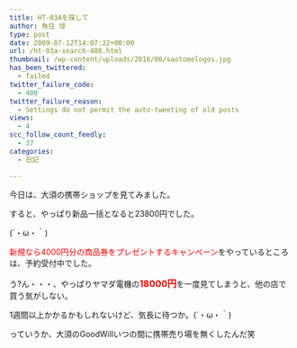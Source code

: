 ```yaml
---
title: HT-03Aを探して
author: 魚住 惇
type: post
date: 2009-07-12T14:07:22+00:00
url: /ht-03a-search-408.html
thumbnail: /wp-content/uploads/2016/06/saotomelogos.jpg
has_been_twittered:
  - failed
twitter_failure_code:
  - 400
twitter_failure_reason:
  - Settings do not permit the auto-tweeting of old posts
views:
  - 4
scc_follow_count_feedly:
  - 37
categories:
  - 日記

---
```

今日は、大須の携帯ショップを見てみました。</p> 

すると、やっぱり新品一括となると23800円でした。

(´・ω・｀)</p> 

<!--more-->

<span style="color: red;">新規なら4000円分の商品券をプレゼントするキャンペーン</span>をやっているところは、予約受付中でした。</p> 

う?ん・・・、やっぱりヤマダ電機の<span style="color: red; font-size: 12pt;"><b>18000円</b></span>を一度見てしまうと、他の店で買う気がしない。

1週間以上かかるかもしれないけど、気長に待つか。(´・ω・｀)</p> 

っていうか、大須のGoodWillいつの間に携帯売り場を無くしたんだ笑